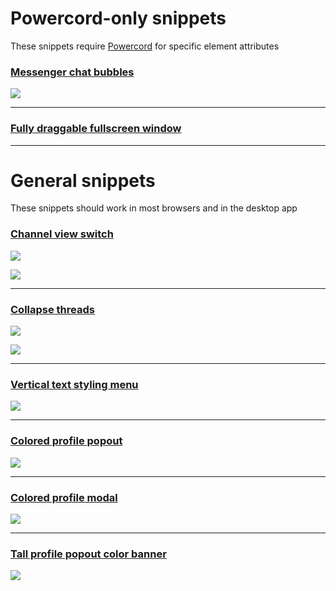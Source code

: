 # Powercord-only snippets
These snippets require [Powercord](https://powercord.dev) for specific element attributes

### [Messenger chat bubbles](/snippets/messenger_chat_bubbles.css?raw=true)

![](https://cdn.discordapp.com/attachments/755005803303403570/864957888963674162/unknown.png)

---

### [Fully draggable fullscreen window](/snippets/fullscreen_window_drag.css?raw=true)

---

# General snippets
These snippets should work in most browsers and in the desktop app

### [Channel view switch](/snippets/channel_view_switch.css?raw=true)

![](https://cdn.discordapp.com/attachments/692065688524816475/909111815584239646/unknown.png)

![](https://cdn.discordapp.com/attachments/692065688524816475/909111815366144040/unknown.png)

---

### [Collapse threads](/snippets/collapse_threads.css?raw=true)

![](https://cdn.discordapp.com/attachments/692065688524816475/909112685344481373/unknown.png)

![](https://cdn.discordapp.com/attachments/692065688524816475/909112685516451870/unknown.png)

---

### [Vertical text styling menu](/snippets/vertical_text_styling_menu.css?raw=true)

![](https://cdn.discordapp.com/attachments/755005803303403570/864812058574323712/unknown.png)

---

### [Colored profile popout](/snippets/colored_profile_popout.css?raw=true)

![](https://cdn.discordapp.com/attachments/755005803303403570/871716893852061706/unknown.png)

---

### [Colored profile modal](/snippets/colored_profile_modal.css?raw=true)

![](https://cdn.discordapp.com/attachments/755005803303403570/872058781519982682/unknown.png)

---

### [Tall profile popout color banner](/snippets/tall_profile_banners.css?raw=true)

![](https://cdn.discordapp.com/attachments/755005803303403570/871658897981706350/unknown.png)